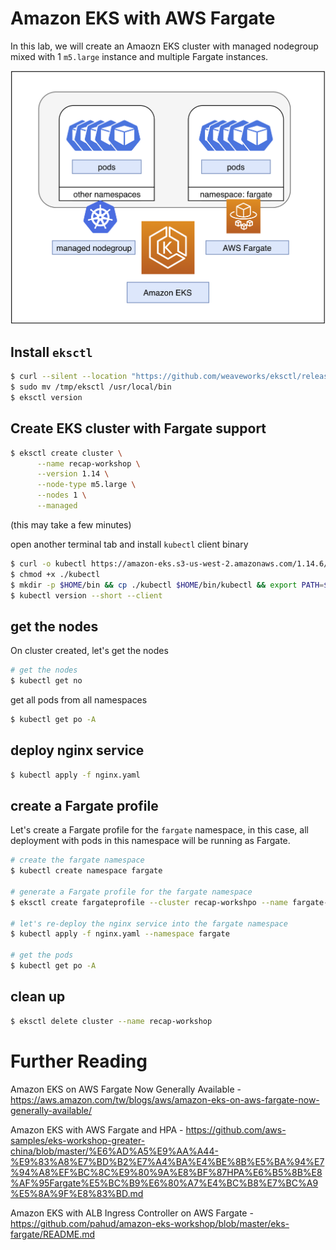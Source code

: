 # Amazon EKS with AWS Fargate

In this lab, we will create an Amaozn EKS cluster with managed nodegroup mixed with 1 `m5.large` instance and multiple Fargate instances.

![](images/eks-mixed-ng-with-fargate.png)

## Install `eksctl`

```bash
$ curl --silent --location "https://github.com/weaveworks/eksctl/releases/download/latest_release/eksctl_$(uname -s)_amd64.tar.gz" | tar xz -C /tmp
$ sudo mv /tmp/eksctl /usr/local/bin
$ eksctl version
```

## Create EKS cluster with Fargate support


```bash
$ eksctl create cluster \
      --name recap-workshop \
      --version 1.14 \
      --node-type m5.large \
      --nodes 1 \
      --managed
```


(this may take a few minutes)

open another terminal tab and install `kubectl` client binary

```bash
$ curl -o kubectl https://amazon-eks.s3-us-west-2.amazonaws.com/1.14.6/2019-08-22/bin/linux/amd64/kubectl
$ chmod +x ./kubectl
$ mkdir -p $HOME/bin && cp ./kubectl $HOME/bin/kubectl && export PATH=$HOME/bin:$PATH
$ kubectl version --short --client
```

## get the nodes

On cluster created, let's get the nodes

```bash
# get the nodes
$ kubectl get no
```

get all pods from all namespaces

```bash
$ kubectl get po -A
```


## deploy nginx service

```bash
$ kubectl apply -f nginx.yaml
```

## create a Fargate profile

Let's create a Fargate profile for the `fargate` namespace, in this case, all deployment with pods in this namespace will be running as Fargate.


```bash
# create the fargate namespace
$ kubectl create namespace fargate

# generate a Fargate profile for the fargate namespace
$ eksctl create fargateprofile --cluster recap-workshpo --name fargate-dev  --namespace fargate

# let's re-deploy the nginx service into the fargate namespace
$ kubectl apply -f nginx.yaml --namespace fargate

# get the pods
$ kubectl get po -A
```

## clean up

```bash
$ eksctl delete cluster --name recap-workshop
```


# Further Reading
Amazon EKS on AWS Fargate Now Generally Available - https://aws.amazon.com/tw/blogs/aws/amazon-eks-on-aws-fargate-now-generally-available/

Amazon EKS with AWS Fargate and HPA - https://github.com/aws-samples/eks-workshop-greater-china/blob/master/%E6%AD%A5%E9%AA%A44-%E9%83%A8%E7%BD%B2%E7%A4%BA%E4%BE%8B%E5%BA%94%E7%94%A8%EF%BC%8C%E9%80%9A%E8%BF%87HPA%E6%B5%8B%E8%AF%95Fargate%E5%BC%B9%E6%80%A7%E4%BC%B8%E7%BC%A9%E5%8A%9F%E8%83%BD.md

Amazon EKS with ALB Ingress Controller on AWS Fargate - https://github.com/pahud/amazon-eks-workshop/blob/master/eks-fargate/README.md
